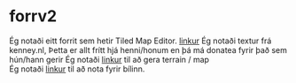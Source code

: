 # forrv2
Ég notaði eitt forrit sem hetir Tiled Map Editor. [linkur](https://www.mapeditor.org/)
Ég notaði textur frá kenney.nl, Þetta er allt frítt hjá henni/honum en þá má donatea fyrir það sem hún/hann gerir
Ég notaði [linkur](https://kenney.nl/assets/topdown-shooter) til að gera terrain / map  
Ég notaði [linkur](https://kenney.nl/assets/racing-pack) til að nota fyrir bílinn.

